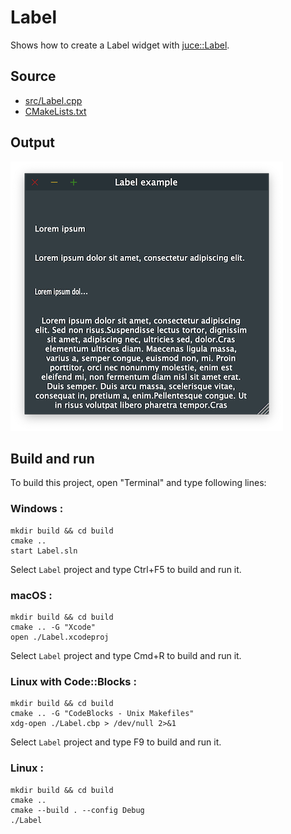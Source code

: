 # Label

Shows how to create a Label widget with [juce::Label](https://docs.juce.com/master/classLabel.html).

## Source

* [src/Label.cpp](src/Label.cpp)
* [CMakeLists.txt](CMakeLists.txt)

## Output

![output](../../../docs/Pictures/Label.png)

## Build and run

To build this project, open "Terminal" and type following lines:

### Windows :

``` shell
mkdir build && cd build
cmake .. 
start Label.sln
```

Select `Label` project and type Ctrl+F5 to build and run it.

### macOS :

``` shell
mkdir build && cd build
cmake .. -G "Xcode"
open ./Label.xcodeproj
```

Select `Label` project and type Cmd+R to build and run it.

### Linux with Code::Blocks :

``` shell
mkdir build && cd build
cmake .. -G "CodeBlocks - Unix Makefiles"
xdg-open ./Label.cbp > /dev/null 2>&1
```

Select `Label` project and type F9 to build and run it.

### Linux :

``` shell
mkdir build && cd build
cmake .. 
cmake --build . --config Debug
./Label
```
